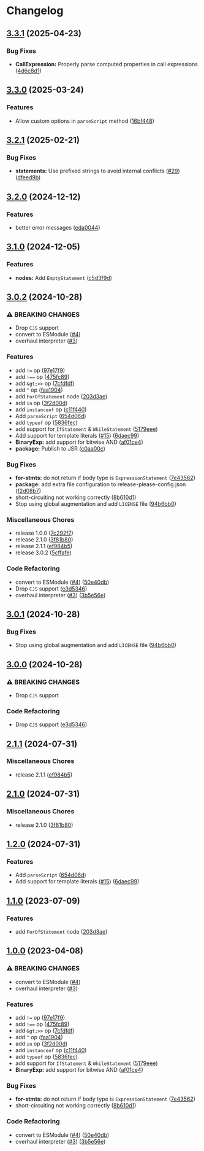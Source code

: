 # Changelog

## [3.3.1](https://github.com/LuanRT/Jinter/compare/jintr-v3.3.0...jintr-v3.3.1) (2025-04-23)


### Bug Fixes

* **CallExpression:** Properly parse computed properties in call expressions ([4d6c8d1](https://github.com/LuanRT/Jinter/commit/4d6c8d14923ba633cb83b552579dd8eabe631af1))

## [3.3.0](https://github.com/LuanRT/Jinter/compare/jintr-v3.2.1...jintr-v3.3.0) (2025-03-24)


### Features

* Allow custom options in `parseScript` method ([16bf448](https://github.com/LuanRT/Jinter/commit/16bf448c92555de66317c42d511969eab3b3da33))

## [3.2.1](https://github.com/LuanRT/Jinter/compare/jintr-v3.2.0...jintr-v3.2.1) (2025-02-21)


### Bug Fixes

* **statements:** Use prefixed strings to avoid internal conflicts ([#29](https://github.com/LuanRT/Jinter/issues/29)) ([dfeed9b](https://github.com/LuanRT/Jinter/commit/dfeed9b7776bc8ddacc919c8f3c6cee80cd99392))

## [3.2.0](https://github.com/LuanRT/Jinter/compare/jintr-v3.1.0...jintr-v3.2.0) (2024-12-12)


### Features

* better error messages ([eda0044](https://github.com/LuanRT/Jinter/commit/eda0044df4e246b31574671314a91fb5d35f18e4))

## [3.1.0](https://github.com/LuanRT/Jinter/compare/jintr-v3.0.2...jintr-v3.1.0) (2024-12-05)


### Features

* **nodes:** Add `EmptyStatement` ([c5d3f9d](https://github.com/LuanRT/Jinter/commit/c5d3f9d661d2486a96aa345cca85dc23104d73b3))

## [3.0.2](https://github.com/LuanRT/Jinter/compare/jintr-v3.0.1...jintr-v3.0.2) (2024-10-28)


### ⚠ BREAKING CHANGES

* Drop `CJS` support
* convert to ESModule ([#4](https://github.com/LuanRT/Jinter/issues/4))
* overhaul interpreter ([#3](https://github.com/LuanRT/Jinter/issues/3))

### Features

* add `!=` op ([97e17f9](https://github.com/LuanRT/Jinter/commit/97e17f94185e8209da76e522c510c885758b4085))
* add `!==` op ([475fc89](https://github.com/LuanRT/Jinter/commit/475fc897269e70be900073c302e2f31e4e18b9fb))
* add `&gt;>>` op ([7cfdfdf](https://github.com/LuanRT/Jinter/commit/7cfdfdffe8e720918b9433373fe0ce1a07c079ca))
* add `^` op ([faa1904](https://github.com/LuanRT/Jinter/commit/faa19047be2548013f17bbe80a8625bc87595479))
* add `ForOfStatement` node ([203d3ae](https://github.com/LuanRT/Jinter/commit/203d3ae09dbdf9e86a3d5870485645c261465384))
* add `in` op ([3f2d00d](https://github.com/LuanRT/Jinter/commit/3f2d00df441dbbbc97ba6b7293a381d572240959))
* add `instanceof` op ([c11f440](https://github.com/LuanRT/Jinter/commit/c11f44021014d158946b9163ead47efde4f98e5a))
* Add `parseScript` ([654d06d](https://github.com/LuanRT/Jinter/commit/654d06d5d9a7c9f4d2c462c09372e37e65ade092))
* add `typeof` op ([5836fec](https://github.com/LuanRT/Jinter/commit/5836fecfa4a00f98021ec35bf832ec4fd0365102))
* add support for `IfStatement` & `WhileStatement` ([5179eee](https://github.com/LuanRT/Jinter/commit/5179eeeec5b8eae745c5ebad17a74e7cdfc09f62))
* Add support for template literals ([#15](https://github.com/LuanRT/Jinter/issues/15)) ([6daec99](https://github.com/LuanRT/Jinter/commit/6daec990fbe17792865cd1fdb0309a30dfeeb094))
* **BinaryExp:** add support for bitwise AND ([af01ce4](https://github.com/LuanRT/Jinter/commit/af01ce485b2ee48ecaaae02171a0362975526e7f))
* **package:** Publish to JSR ([c0aa00c](https://github.com/LuanRT/Jinter/commit/c0aa00ce5e2c45f67bcbc22f0140c2231ca8d5a8))


### Bug Fixes

* **for-stmts:** do not return if body type is `ExpressionStatement` ([7e43562](https://github.com/LuanRT/Jinter/commit/7e435624cb7d6ea086507a7743b169c6f08fc024))
* **package:** add extra file configuration to release-please-config.json ([f2d08b7](https://github.com/LuanRT/Jinter/commit/f2d08b7c93faf123900e59e5913986354cf2fd8b))
* short-circuiting not working correctly ([8b610d1](https://github.com/LuanRT/Jinter/commit/8b610d1ca282065ef9822e949d3e24fb1d43152b))
* Stop using global augmentation and add `LICENSE` file ([94b6bb0](https://github.com/LuanRT/Jinter/commit/94b6bb0a67a183a994bb5b9134f90e4eb18e6d35))


### Miscellaneous Chores

* release 1.0.0 ([7c292f7](https://github.com/LuanRT/Jinter/commit/7c292f7c1e187a5a2d59e4f85871d61375f6b0f2))
* release 2.1.0 ([3f81b80](https://github.com/LuanRT/Jinter/commit/3f81b80da2761b42be8f48c8517b4a1694d19837))
* release 2.1.1 ([ef984b5](https://github.com/LuanRT/Jinter/commit/ef984b530c25320562f9bb37fde680b290558e44))
* release 3.0.2 ([5cffafe](https://github.com/LuanRT/Jinter/commit/5cffafefa3ba152119087554d76c55a2276272aa))


### Code Refactoring

* convert to ESModule ([#4](https://github.com/LuanRT/Jinter/issues/4)) ([50e40db](https://github.com/LuanRT/Jinter/commit/50e40dbf91bf98e9b13c5404d82de908b5412117))
* Drop `CJS` support ([e3d5346](https://github.com/LuanRT/Jinter/commit/e3d53466c5021e3ca0b934317aa9fdad338cafee))
* overhaul interpreter ([#3](https://github.com/LuanRT/Jinter/issues/3)) ([3b5e56e](https://github.com/LuanRT/Jinter/commit/3b5e56ed24ba55aee1ef936c6b14bd8be0b0cde5))

## [3.0.1](https://github.com/LuanRT/Jinter/compare/v3.0.0...v3.0.1) (2024-10-28)


### Bug Fixes

* Stop using global augmentation and add `LICENSE` file ([94b6bb0](https://github.com/LuanRT/Jinter/commit/94b6bb0a67a183a994bb5b9134f90e4eb18e6d35))

## [3.0.0](https://github.com/LuanRT/Jinter/compare/v2.1.1...v3.0.0) (2024-10-28)


### ⚠ BREAKING CHANGES

* Drop `CJS` support

### Code Refactoring

* Drop `CJS` support ([e3d5346](https://github.com/LuanRT/Jinter/commit/e3d53466c5021e3ca0b934317aa9fdad338cafee))

## [2.1.1](https://github.com/LuanRT/Jinter/compare/v2.1.0...v2.1.1) (2024-07-31)


### Miscellaneous Chores

* release 2.1.1 ([ef984b5](https://github.com/LuanRT/Jinter/commit/ef984b530c25320562f9bb37fde680b290558e44))

## [2.1.0](https://github.com/LuanRT/Jinter/compare/v1.2.0...v2.1.0) (2024-07-31)


### Miscellaneous Chores

* release 2.1.0 ([3f81b80](https://github.com/LuanRT/Jinter/commit/3f81b80da2761b42be8f48c8517b4a1694d19837))

## [1.2.0](https://github.com/LuanRT/Jinter/compare/v1.1.0...v1.2.0) (2024-07-31)


### Features

* Add `parseScript` ([654d06d](https://github.com/LuanRT/Jinter/commit/654d06d5d9a7c9f4d2c462c09372e37e65ade092))
* Add support for template literals ([#15](https://github.com/LuanRT/Jinter/issues/15)) ([6daec99](https://github.com/LuanRT/Jinter/commit/6daec990fbe17792865cd1fdb0309a30dfeeb094))

## [1.1.0](https://github.com/LuanRT/Jinter/compare/v1.0.0...v1.1.0) (2023-07-09)


### Features

* add `ForOfStatement` node ([203d3ae](https://github.com/LuanRT/Jinter/commit/203d3ae09dbdf9e86a3d5870485645c261465384))

## [1.0.0](https://github.com/LuanRT/Jinter/compare/v1.0.0...v1.0.0) (2023-04-08)


### ⚠ BREAKING CHANGES

* convert to ESModule ([#4](https://github.com/LuanRT/Jinter/issues/4))
* overhaul interpreter ([#3](https://github.com/LuanRT/Jinter/issues/3))

### Features

* add `!=` op ([97e17f9](https://github.com/LuanRT/Jinter/commit/97e17f94185e8209da76e522c510c885758b4085))
* add `!==` op ([475fc89](https://github.com/LuanRT/Jinter/commit/475fc897269e70be900073c302e2f31e4e18b9fb))
* add `&gt;>>` op ([7cfdfdf](https://github.com/LuanRT/Jinter/commit/7cfdfdffe8e720918b9433373fe0ce1a07c079ca))
* add `^` op ([faa1904](https://github.com/LuanRT/Jinter/commit/faa19047be2548013f17bbe80a8625bc87595479))
* add `in` op ([3f2d00d](https://github.com/LuanRT/Jinter/commit/3f2d00df441dbbbc97ba6b7293a381d572240959))
* add `instanceof` op ([c11f440](https://github.com/LuanRT/Jinter/commit/c11f44021014d158946b9163ead47efde4f98e5a))
* add `typeof` op ([5836fec](https://github.com/LuanRT/Jinter/commit/5836fecfa4a00f98021ec35bf832ec4fd0365102))
* add support for `IfStatement` & `WhileStatement` ([5179eee](https://github.com/LuanRT/Jinter/commit/5179eeeec5b8eae745c5ebad17a74e7cdfc09f62))
* **BinaryExp:** add support for bitwise AND ([af01ce4](https://github.com/LuanRT/Jinter/commit/af01ce485b2ee48ecaaae02171a0362975526e7f))


### Bug Fixes

* **for-stmts:** do not return if body type is `ExpressionStatement` ([7e43562](https://github.com/LuanRT/Jinter/commit/7e435624cb7d6ea086507a7743b169c6f08fc024))
* short-circuiting not working correctly ([8b610d1](https://github.com/LuanRT/Jinter/commit/8b610d1ca282065ef9822e949d3e24fb1d43152b))


### Code Refactoring

* convert to ESModule ([#4](https://github.com/LuanRT/Jinter/issues/4)) ([50e40db](https://github.com/LuanRT/Jinter/commit/50e40dbf91bf98e9b13c5404d82de908b5412117))
* overhaul interpreter ([#3](https://github.com/LuanRT/Jinter/issues/3)) ([3b5e56e](https://github.com/LuanRT/Jinter/commit/3b5e56ed24ba55aee1ef936c6b14bd8be0b0cde5))
